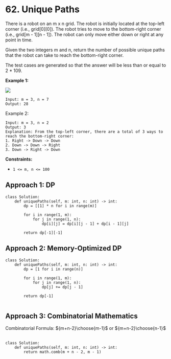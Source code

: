 # 62. Unique Paths

There is a robot on an m x n grid. The robot is initially located at the top-left corner (i.e., grid[0][0]). The robot tries to move to the bottom-right corner (i.e., grid[m - 1][n - 1]). The robot can only move either down or right at any point in time.

Given the two integers m and n, return the number of possible unique paths that the robot can take to reach the bottom-right corner.

The test cases are generated so that the answer will be less than or equal to 2 * 109.

**Example 1:**

![](https://assets.leetcode.com/uploads/2018/10/22/robot_maze.png)

```
Input: m = 3, n = 7
Output: 28
```

Example 2:

```
Input: m = 3, n = 2
Output: 3
Explanation: From the top-left corner, there are a total of 3 ways to reach the bottom-right corner:
1. Right -> Down -> Down
2. Down -> Down -> Right
3. Down -> Right -> Down
```

**Constraints:**

- `1 <= m, n <= 100`


## Approach 1: DP

```python3
class Solution:
    def uniquePaths(self, m: int, n: int) -> int:
        dp = [[1] * n for i in range(m)]
        
        for i in range(1, m):
            for j in range(1, n):
                dp[i][j] = dp[i][j - 1] + dp[i - 1][j]

        return dp[-1][-1]

```
## Approach 2: Memory-Optimized DP

```python3
class Solution:
    def uniquePaths(self, m: int, n: int) -> int:
        dp = [1 for i in range(n)]
        
        for i in range(1, m):
            for j in range(1, n):
                dp[j] += dp[j - 1]

        return dp[-1]
        
```

## Approach 3: Combinatorial Mathematics

Combinatorial Formula: ${m+n-2}\choose{m-1}$ or ${m+n-2}\choose{n-1}$
​	
```python3
class Solution:
    def uniquePaths(self, m: int, n: int) -> int:
        return math.comb(m + n - 2, m - 1)
```
